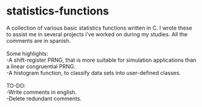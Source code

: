 # statistics-functions
A collection of various basic statistics functions written in C. I wrote these to assist me in several projects i've worked on during my studies. All the comments are in spanish.\
\
Some highlights:\
-A shift-register PRNG, that is more suitable for simulation applications than a linear congruential PRNG.\
-A histogram function, to classify data sets into user-defined classes.\
\
TO-DO:\
-Write comments in english.\
-Delete redundant comments.

